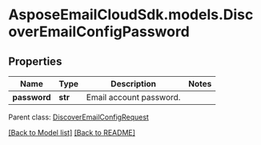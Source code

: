 # AsposeEmailCloudSdk.models.DiscoverEmailConfigPassword
## Properties
Name | Type | Description | Notes
------------ | ------------- | ------------- | -------------
**password** | **str** | Email account password.              | 

 Parent class: [DiscoverEmailConfigRequest](DiscoverEmailConfigRequest.md)

[[Back to Model list]](Models.md) [[Back to README]](README.md)


